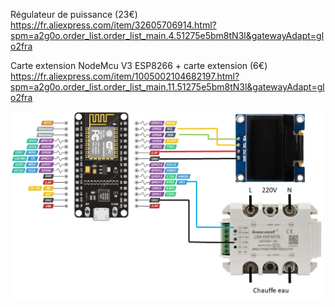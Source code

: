 




Régulateur de puissance (23€)
<https://fr.aliexpress.com/item/32605706914.html?spm=a2g0o.order_list.order_list_main.4.51275e5bm8tN3l&gatewayAdapt=glo2fra>

Carte extension NodeMcu V3 ESP8266 + carte extension (6€)
<https://fr.aliexpress.com/item/1005002104682197.html?spm=a2g0o.order_list.order_list_main.11.51275e5bm8tN3l&gatewayAdapt=glo2fra>


<img src="schema.jpg" width="500"/>
